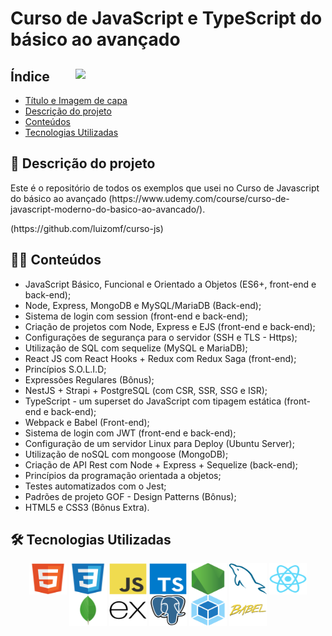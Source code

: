 # Curso de JavaScript e TypeScript do básico ao avançado

<div style="display: inline_block">

<img src="https://img-c.udemycdn.com/course/750x422/2575266_c184_4.jpg" width="400px" align="right" />

## Índice
 
 - [Título e Imagem de capa](#Curso-de-JavaScript-e-TypeScript-do-básico-ao-avançado)
 - [Descrição do projeto](#Descrição-do-projeto)
 - [Conteúdos](#Conteúdos)
 - [Tecnologias Utilizadas](#Tecnologias-Utilizadas)

</div>

## 📄 Descrição do projeto

<p>  
  Este é o repositório de todos os exemplos que usei no Curso de Javascript do básico ao avançado (https://www.udemy.com/course/curso-de-javascript-moderno-do-basico-ao-avancado/).
</p>

<p>(https://github.com/luizomf/curso-js)</p>

## 👩‍💻 Conteúdos 

- JavaScript Básico, Funcional e Orientado a Objetos (ES6+, front-end e back-end);
- Node, Express, MongoDB e MySQL/MariaDB (Back-end);
- Sistema de login com session (front-end e back-end);
- Criação de projetos com Node, Express e EJS (front-end e back-end);
- Configurações de segurança para o servidor (SSH e TLS - Https);
- Utilização de SQL com sequelize (MySQL e MariaDB);
- React JS com React Hooks + Redux com Redux Saga (front-end);
- Princípios S.O.L.I.D;
- Expressões Regulares (Bônus);
- NestJS + Strapi + PostgreSQL (com CSR, SSR, SSG e ISR);
- TypeScript - um superset do JavaScript com tipagem estática (front-end e back-end);
- Webpack e Babel (Front-end);
- Sistema de login com JWT (front-end e back-end);
- Configuração de um servidor Linux para Deploy (Ubuntu Server);
- Utilização de noSQL com mongoose (MongoDB);
- Criação de API Rest com Node + Express + Sequelize (back-end);
- Princípios da programação orientada a objetos;
- Testes automatizados com o Jest;
- Padrões de projeto GOF - Design Patterns (Bônus);
- HTML5 e CSS3 (Bônus Extra).

## 🛠️ Tecnologias Utilizadas
 
 <div align="center">
  <img align="center" alt="Misla-HTML" height="50" width="60" src="https://raw.githubusercontent.com/devicons/devicon/master/icons/html5/html5-original.svg">
 <img align="center" alt="Misla-CSS" height="50" width="60" src="https://raw.githubusercontent.com/devicons/devicon/master/icons/css3/css3-original.svg">
  <img align="center" alt="Misla-JavaScript" height="50" width="60" src="https://raw.githubusercontent.com/devicons/devicon/master/icons/javascript/javascript-original.svg">
  <img align="center" alt="Misla-TypeScript" height="50" width="60" src="https://raw.githubusercontent.com/devicons/devicon/master/icons/typescript/typescript-original.svg">
  <img align="center" alt="Misla-Node" height="50" width="60" src="https://raw.githubusercontent.com/devicons/devicon/master/icons/nodejs/nodejs-original.svg">
  <img align="center" alt="Misla-MySQL" height="50" width="60" src="https://raw.githubusercontent.com/devicons/devicon/master/icons/mysql/mysql-original.svg">
  <img align="center" alt="Misla-React" height="50" width="60" src="https://raw.githubusercontent.com/devicons/devicon/master/icons/react/react-original.svg">
  <img align="center" alt="Misla-MongoDB" height="50" width="60" src="https://raw.githubusercontent.com/devicons/devicon/master/icons/mongodb/mongodb-original.svg">
  <img align="center" alt="Misla-Express" height="50" width="60" src="https://raw.githubusercontent.com/devicons/devicon/master/icons/express/express-original.svg">
  <img align="center" alt="Misla-PostgreSQL" height="50" width="60" src="https://raw.githubusercontent.com/devicons/devicon/master/icons/postgresql/postgresql-original.svg">
  <img align="center" alt="Misla-PostgreSQL" height="50" width="60" src="https://raw.githubusercontent.com/devicons/devicon/master/icons/webpack/webpack-original.svg">
  <img align="center" alt="Misla-PostgreSQL" height="50" width="60" src="https://raw.githubusercontent.com/devicons/devicon/master/icons/babel/babel-original.svg">
 </div>
